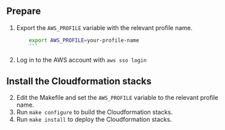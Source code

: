 ## Prepare

1. Export the `AWS_PROFILE` variable with the relevant profile name.
    ```bash
		export AWS_PROFILE=your-profile-name
		```
2. Log in to the AWS account with `aws sso login`

## Install the Cloudformation stacks

2. Edit the Makefile and set the `AWS_PROFILE` variable to the relevant profile name.
3. Run `make configure` to build the Cloudformation stacks.
4. Run `make install` to deploy the Cloudformation stacks.
